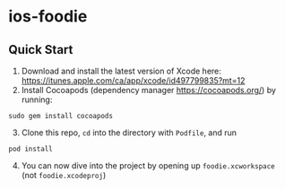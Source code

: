 # ios-foodie

## Quick Start

1. Download and install the latest version of Xcode here:  https://itunes.apple.com/ca/app/xcode/id497799835?mt=12
2. Install Cocoapods (dependency manager https://cocoapods.org/) by running:
```
sudo gem install cocoapods
```
3. Clone this repo, `cd` into the directory with `Podfile`, and run
```
pod install
```
4. You can now dive into the project by opening up `foodie.xcworkspace` (not `foodie.xcodeproj`)


